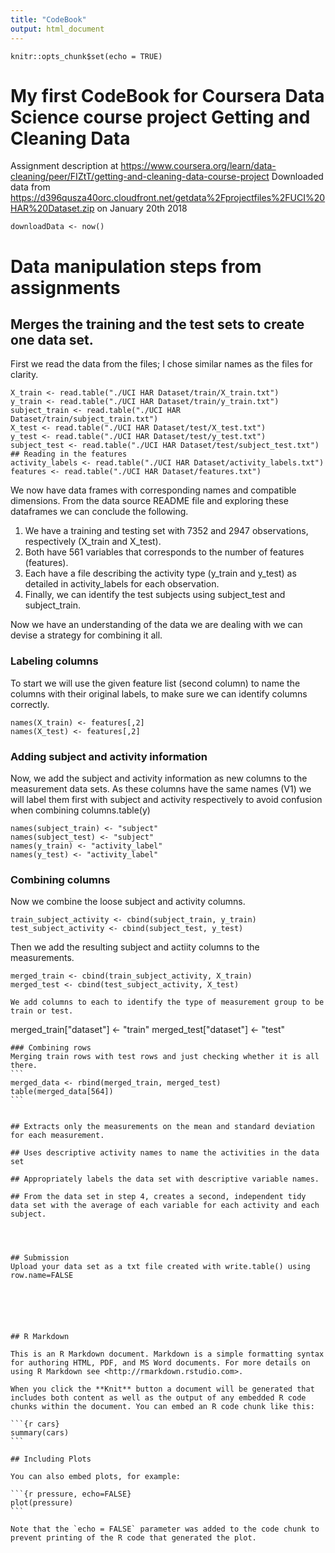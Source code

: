 ```yaml
---
title: "CodeBook"
output: html_document
---
```


```{r setup, include=FALSE}
knitr::opts_chunk$set(echo = TRUE)
```

# My first CodeBook for Coursera Data Science course project Getting and Cleaning Data
Assignment description at  https://www.coursera.org/learn/data-cleaning/peer/FIZtT/getting-and-cleaning-data-course-project
Downloaded data from https://d396qusza40orc.cloudfront.net/getdata%2Fprojectfiles%2FUCI%20HAR%20Dataset.zip on January 20th 2018

```download.file("https://d396qusza40orc.cloudfront.net/getdata%2Fprojectfiles%2FUCI%20HAR%20Dataset.zip", destfile = "projectfiles.zip")
downloadData <- now()
```

# Data manipulation steps from assignments

##    Merges the training and the test sets to create one data set.
First we read the data from the files; I chose similar names as the files for clarity.

```
X_train <- read.table("./UCI HAR Dataset/train/X_train.txt")
y_train <- read.table("./UCI HAR Dataset/train/y_train.txt")
subject_train <- read.table("./UCI HAR Dataset/train/subject_train.txt")
X_test <- read.table("./UCI HAR Dataset/test/X_test.txt")
y_test <- read.table("./UCI HAR Dataset/test/y_test.txt")
subject_test <- read.table("./UCI HAR Dataset/test/subject_test.txt")
## Reading in the features
activity_labels <- read.table("./UCI HAR Dataset/activity_labels.txt")
features <- read.table("./UCI HAR Dataset/features.txt")
```
We now have data frames with corresponding names and compatible dimensions. From the data source README file and exploring these dataframes we can conclude the following.

1. We have a training and testing set with 7352 and 2947 observations, respectively (X_train and X_test).
2. Both have 561 variables that corresponds to the number of features (features).
3. Each have a file describing the activity type (y_train and y_test) as detailed in activity_labels for each observation. 
4. Finally, we can identify the test subjects using subject_test and subject_train. 

Now we have an understanding of the data we are dealing with we can devise a strategy for combining it all.

### Labeling columns
To start we will use the given feature list (second column) to name the columns with their original labels, to make sure we can identify columns correctly.
```
names(X_train) <- features[,2]
names(X_test) <- features[,2]
```
### Adding subject and activity information
Now, we add the subject and activity information as new columns to the measurement data sets. As these columns have the same names (V1) we will label them first with subject and activity respectively to avoid confusion when combining columns.table(y)
```
names(subject_train) <- "subject"
names(subject_test) <- "subject"
names(y_train) <- "activity_label"
names(y_test) <- "activity_label"
```

### Combining columns
Now we combine the loose subject and activity columns.
```
train_subject_activity <- cbind(subject_train, y_train)
test_subject_activity <- cbind(subject_test, y_test)
```
Then we add the resulting subject and actiity columns to the measurements.
```
merged_train <- cbind(train_subject_activity, X_train)
merged_test <- cbind(test_subject_activity, X_test)

We add columns to each to identify the type of measurement group to be train or test.
```
merged_train["dataset"] <- "train"
merged_test["dataset"] <- "test"
````
### Combining rows
Merging train rows with test rows and just checking whether it is all there.
```
merged_data <- rbind(merged_train, merged_test)
table(merged_data[564])
```


## Extracts only the measurements on the mean and standard deviation for each measurement.

## Uses descriptive activity names to name the activities in the data set

## Appropriately labels the data set with descriptive variable names.

## From the data set in step 4, creates a second, independent tidy data set with the average of each variable for each activity and each subject.




## Submission
Upload your data set as a txt file created with write.table() using row.name=FALSE






## R Markdown

This is an R Markdown document. Markdown is a simple formatting syntax for authoring HTML, PDF, and MS Word documents. For more details on using R Markdown see <http://rmarkdown.rstudio.com>.

When you click the **Knit** button a document will be generated that includes both content as well as the output of any embedded R code chunks within the document. You can embed an R code chunk like this:

```{r cars}
summary(cars)
```

## Including Plots

You can also embed plots, for example:

```{r pressure, echo=FALSE}
plot(pressure)
```

Note that the `echo = FALSE` parameter was added to the code chunk to prevent printing of the R code that generated the plot.
